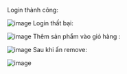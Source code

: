 Login thành công:

![image](https://github.com/user-attachments/assets/d9be1423-11e1-4fbf-a4b0-be26dbfa42b2)
Login thất bại:

![image](https://github.com/user-attachments/assets/61d0587e-57ab-41fc-8cdf-c0535a212fbd)
Thêm sản phẩm vào giỏ hàng :

![image](https://github.com/user-attachments/assets/0acb0ef0-7efe-4041-9bc2-059437811cd0)
Sau khi ấn remove:

![image](https://github.com/user-attachments/assets/6c8a1c52-238d-4f2f-ba94-1f6bcf7b9bea)



